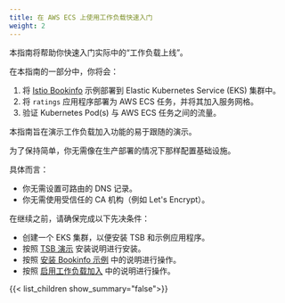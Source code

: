 ```yaml
---
title: 在 AWS ECS 上使用工作负载快速入门
weight: 2
---
```


本指南将帮助你快速入门实际中的“工作负载上线”。

在本指南的一部分中，你将会：
1. 将 [Istio Bookinfo](https://istio.io/latest/docs/examples/bookinfo/) 示例部署到 Elastic Kubernetes Service (EKS) 集群中。
1. 将 `ratings` 应用程序部署为 AWS ECS 任务，并将其加入服务网格。
1. 验证 Kubernetes Pod(s) 与 AWS ECS 任务之间的流量。

本指南旨在演示工作负载加入功能的易于跟随的演示。

为了保持简单，你无需像在生产部署的情况下那样配置基础设施。

具体而言：
* 你无需设置可路由的 DNS 记录。
* 你无需使用受信任的 CA 机构（例如 Let's Encrypt）。

在继续之前，请确保完成以下先决条件：
* 创建一个 EKS 集群，以便安装 TSB 和示例应用程序。
* 按照 [TSB 演示](../../../../setup/self-managed/demo-installation) 安装说明进行安装。
* 按照 [安装 Bookinfo 示例](./../aws-ec2/bookinfo) 中的说明进行操作。
* 按照 [启用工作负载加入](./../aws-ec2/enable-workload-onboarding) 中的说明进行操作。

{{< list_children show_summary="false">}}
